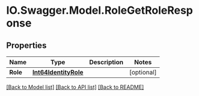 # IO.Swagger.Model.RoleGetRoleResponse
## Properties

Name | Type | Description | Notes
------------ | ------------- | ------------- | -------------
**Role** | [**Int64IdentityRole**](Int64IdentityRole.md) |  | [optional] 

[[Back to Model list]](../README.md#documentation-for-models) [[Back to API list]](../README.md#documentation-for-api-endpoints) [[Back to README]](../README.md)

